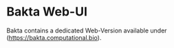 # Bakta Web-UI

Bakta contains a dedicated Web-Version available under (https://bakta.computational.bio).
